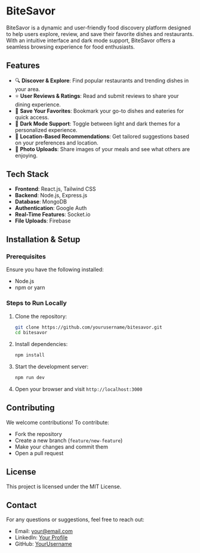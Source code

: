 # BiteSavor

BiteSavor is a dynamic and user-friendly food discovery platform designed to help users explore, review, and save their favorite dishes and restaurants. With an intuitive interface and dark mode support, BiteSavor offers a seamless browsing experience for food enthusiasts.

## Features

- 🔍 **Discover & Explore**: Find popular restaurants and trending dishes in your area.
- ⭐ **User Reviews & Ratings**: Read and submit reviews to share your dining experience.
- 💾 **Save Your Favorites**: Bookmark your go-to dishes and eateries for quick access.
- 🌙 **Dark Mode Support**: Toggle between light and dark themes for a personalized experience.
- 📍 **Location-Based Recommendations**: Get tailored suggestions based on your preferences and location.
- 📸 **Photo Uploads**: Share images of your meals and see what others are enjoying.

## Tech Stack

- **Frontend**: React.js, Tailwind CSS
- **Backend**: Node.js, Express.js
- **Database**: MongoDB
- **Authentication**: Google Auth
- **Real-Time Features**: Socket.io
- **File Uploads**: Firebase

## Installation & Setup

### Prerequisites
Ensure you have the following installed:
- Node.js
- npm or yarn

### Steps to Run Locally
1. Clone the repository:
   ```bash
   git clone https://github.com/yourusername/bitesavor.git
   cd bitesavor
   ```
2. Install dependencies:
   ```bash
   npm install
   ```
3. Start the development server:
   ```bash
   npm run dev
   ```
4. Open your browser and visit `http://localhost:3000`

## Contributing
We welcome contributions! To contribute:
- Fork the repository
- Create a new branch (`feature/new-feature`)
- Make your changes and commit them
- Open a pull request

## License
This project is licensed under the MIT License.

## Contact
For any questions or suggestions, feel free to reach out:
- Email: your@email.com
- LinkedIn: [Your Profile](https://linkedin.com/in/yourprofile)
- GitHub: [YourUsername](https://github.com/yourusername)

